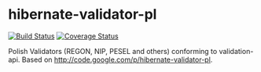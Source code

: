 # hibernate-validator-pl

[![Build Status](https://travis-ci.org/tunguski/hibernate-validator-pl.svg?branch=master)](https://travis-ci.org/tunguski/hibernate-validator-pl) 
[![Coverage Status](https://coveralls.io/repos/tunguski/hibernate-validator-pl/badge.png?branch=master)](https://coveralls.io/r/tunguski/hibernate-validator-pl?branch=master)

Polish Validators (REGON, NIP, PESEL and others) conforming to validation-api. 
Based on http://code.google.com/p/hibernate-validator-pl.

